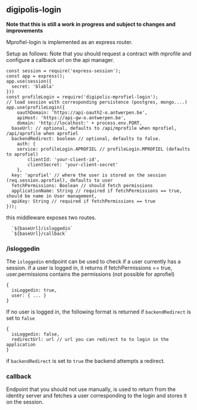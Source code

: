 ## digipolis-login
**Note that this is still a work in progress and subject to changes and improvements**

Mprofiel-login is implemented as an express router.

Setup as follows:
Ǹote that you should request a contract with mprofile  and
configure a callback url on the api manager.
```
const session = require('express-session');
const app = express();
app.use(session({
  secret: 'blabla'
}))
const profileLogin = require('digipolis-mprofiel-login');
// load session with corresponding persistence (postgres, mongo....)
app.use(profileLogin({
	oauthDomain: 'https://api-oauth2-o.antwerpen.be',
	apiHost: 'https://api-gw-o.antwerpen.be',
	domain: 'http://localhost:' + process.env.PORT,
  baseUrl: // optional, defaults to /api/mprofile when mprofiel, /api/aprofile when aprofiel
  backendRedirect: boolean // optional, defaults to false.
	auth: {
    service: profileLogin.APROFIEL // profileLogin.MPROFIEL (defaults to aprofiel)
		clientId: 'your-client-id',
		clientSecret: 'your-client-secret'
	},
  key: 'aprofiel' // where the user is stored on the session (req.session.aprofiel), defaults to user
  fetchPermissions: Boolean // should fetch permissions
  applicationName: String // required if fetchPermissions == true, should be name in User management,
  apiKey: String // required if fetchPermissions == true
}));
```

this middleware exposes two routes.
```
  `${baseUrl}/isloggedin`
  `${baseUrl}/callback`
```

### /isloggedin
The `isloggedin` endpoint can be used to check if a user currently has a session.
if a user is logged in, it returns 
if fetchPermissions == true, user.permissions contains the permissions (not possible for aprofiel)
```
{
  isLoggedin: true,
  user: { ... }
}
```

If no user is logged in, the following format is returned if `backendRedirect` is set to `false`
```
{
  isLoggedin: false,
  redirectUrl: url // url you can redirect to to login in the application
}
```

if `backendRedirect` is set to `true` the backend attempts a redirect.

### callback
Endpoint that you should not use manually, is used to return from the identity server
and fetches a user corresponding to the login and stores it on the session.
